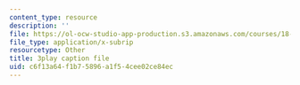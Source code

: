 ```yaml
---
content_type: resource
description: ''
file: https://ol-ocw-studio-app-production.s3.amazonaws.com/courses/18-085-computational-science-and-engineering-i-fall-2008/c6f13a64f1b75896a1f54cee02ce84ec_9iJryWzLDIw.vtt
file_type: application/x-subrip
resourcetype: Other
title: 3play caption file
uid: c6f13a64-f1b7-5896-a1f5-4cee02ce84ec
---
```

